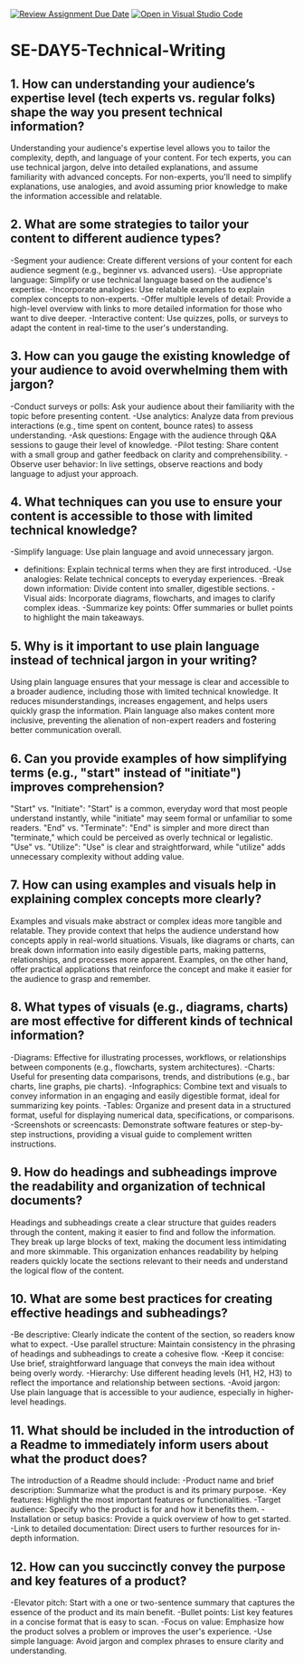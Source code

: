 [![Review Assignment Due Date](https://classroom.github.com/assets/deadline-readme-button-22041afd0340ce965d47ae6ef1cefeee28c7c493a6346c4f15d667ab976d596c.svg)](https://classroom.github.com/a/zsAR-pyY)
[![Open in Visual Studio Code](https://classroom.github.com/assets/open-in-vscode-2e0aaae1b6195c2367325f4f02e2d04e9abb55f0b24a779b69b11b9e10269abc.svg)](https://classroom.github.com/online_ide?assignment_repo_id=15689074&assignment_repo_type=AssignmentRepo)
# SE-DAY5-Technical-Writing
## 1. How can understanding your audience’s expertise level (tech experts vs. regular folks) shape the way you present technical information?
Understanding your audience's expertise level allows you to tailor the complexity, depth, and language of your content. For tech experts, you can use technical jargon, delve into detailed explanations, and assume familiarity with advanced concepts. For non-experts, you'll need to simplify explanations, use analogies, and avoid assuming prior knowledge to make the information accessible and relatable.

## 2. What are some strategies to tailor your content to different audience types?
-Segment your audience: Create different versions of your content for each audience segment (e.g., beginner vs. advanced users).
-Use appropriate language: Simplify or use technical language based on the audience's expertise.
-Incorporate analogies: Use relatable examples to explain complex concepts to non-experts.
-Offer multiple levels of detail: Provide a high-level overview with links to more detailed information for those who want to dive deeper.
-Interactive content: Use quizzes, polls, or surveys to adapt the content in real-time to the user's understanding.

## 3. How can you gauge the existing knowledge of your audience to avoid overwhelming them with jargon?
-Conduct surveys or polls: Ask your audience about their familiarity with the topic before presenting content.
-Use analytics: Analyze data from previous interactions (e.g., time spent on content, bounce rates) to assess understanding.
-Ask questions: Engage with the audience through Q&A sessions to gauge their level of knowledge.
-Pilot testing: Share content with a small group and gather feedback on clarity and comprehensibility.
-Observe user behavior: In live settings, observe reactions and body language to adjust your approach.

## 4. What techniques can you use to ensure your content is accessible to those with limited technical knowledge?
-Simplify language: Use plain language and avoid unnecessary jargon.
- definitions: Explain technical terms when they are first introduced.
-Use analogies: Relate technical concepts to everyday experiences.
-Break down information: Divide content into smaller, digestible sections.
-Visual aids: Incorporate diagrams, flowcharts, and images to clarify complex ideas.
-Summarize key points: Offer summaries or bullet points to highlight the main takeaways.

## 5. Why is it important to use plain language instead of technical jargon in your writing?
Using plain language ensures that your message is clear and accessible to a broader audience, including those with limited technical knowledge. It reduces misunderstandings, increases engagement, and helps users quickly grasp the information. Plain language also makes content more inclusive, preventing the alienation of non-expert readers and fostering better communication overall.

## 6. Can you provide examples of how simplifying terms (e.g., "start" instead of "initiate") improves comprehension?
"Start" vs. "Initiate": "Start" is a common, everyday word that most people understand instantly, while "initiate" may seem formal or unfamiliar to some readers.
"End" vs. "Terminate": "End" is simpler and more direct than "terminate," which could be perceived as overly technical or legalistic.
"Use" vs. "Utilize": "Use" is clear and straightforward, while "utilize" adds unnecessary complexity without adding value.

## 7. How can using examples and visuals help in explaining complex concepts more clearly?
Examples and visuals make abstract or complex ideas more tangible and relatable. They provide context that helps the audience understand how concepts apply in real-world situations. Visuals, like diagrams or charts, can break down information into easily digestible parts, making patterns, relationships, and processes more apparent. Examples, on the other hand, offer practical applications that reinforce the concept and make it easier for the audience to grasp and remember.

## 8. What types of visuals (e.g., diagrams, charts) are most effective for different kinds of technical information?
-Diagrams: Effective for illustrating processes, workflows, or relationships between components (e.g., flowcharts, system architectures).
-Charts: Useful for presenting data comparisons, trends, and distributions (e.g., bar charts, line graphs, pie charts).
-Infographics: Combine text and visuals to convey information in an engaging and easily digestible format, ideal for summarizing key points.
-Tables: Organize and present data in a structured format, useful for displaying numerical data, specifications, or comparisons.
-Screenshots or screencasts: Demonstrate software features or step-by-step instructions, providing a visual guide to complement written instructions.

## 9. How do headings and subheadings improve the readability and organization of technical documents?
Headings and subheadings create a clear structure that guides readers through the content, making it easier to find and follow the information. They break up large blocks of text, making the document less intimidating and more skimmable. This organization enhances readability by helping readers quickly locate the sections relevant to their needs and understand the logical flow of the content.

## 10. What are some best practices for creating effective headings and subheadings?
-Be descriptive: Clearly indicate the content of the section, so readers know what to expect.
-Use parallel structure: Maintain consistency in the phrasing of headings and subheadings to create a cohesive flow.
-Keep it concise: Use brief, straightforward language that conveys the main idea without being overly wordy.
-Hierarchy: Use different heading levels (H1, H2, H3) to reflect the importance and relationship between sections.
-Avoid jargon: Use plain language that is accessible to your audience, especially in higher-level headings.

## 11. What should be included in the introduction of a Readme to immediately inform users about what the product does?
The introduction of a Readme should include:
-Product name and brief description: Summarize what the product is and its primary purpose.
-Key features: Highlight the most important features or functionalities.
-Target audience: Specify who the product is for and how it benefits them.
-Installation or setup basics: Provide a quick overview of how to get started.
-Link to detailed documentation: Direct users to further resources for in-depth information.

## 12. How can you succinctly convey the purpose and key features of a product?
-Elevator pitch: Start with a one or two-sentence summary that captures the essence of the product and its main benefit.
-Bullet points: List key features in a concise format that is easy to scan.
-Focus on value: Emphasize how the product solves a problem or improves the user's experience.
-Use simple language: Avoid jargon and complex phrases to ensure clarity and understanding.
